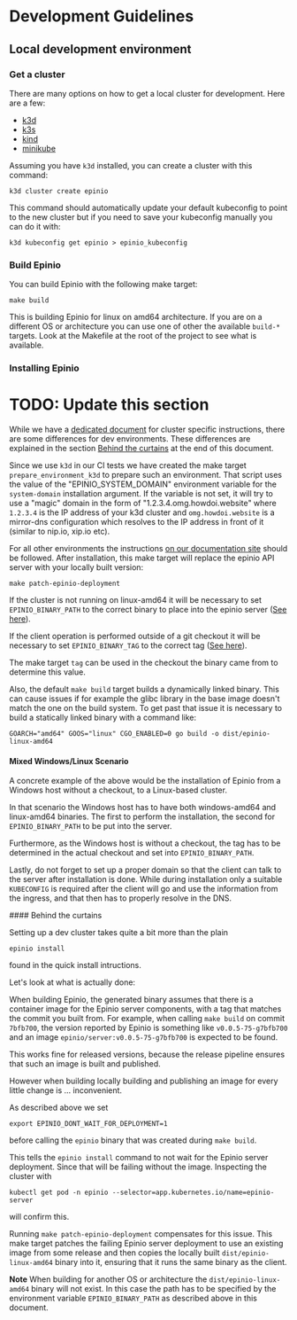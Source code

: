 # Development Guidelines

## Local development environment

### Get a cluster

There are many options on how to get a local cluster for development. Here are a few:

- [k3d](https://k3d.io/)
- [k3s](https://github.com/k3s-io/k3s)
- [kind](https://github.com/kubernetes-sigs/kind)
- [minikube](https://minikube.sigs.k8s.io/docs/start/)

Assuming you have `k3d` installed, you can create a cluster with this command:

```
k3d cluster create epinio
```

This command should automatically update your default kubeconfig to point to
the new cluster but if you need to save your kubeconfig manually you can do it with:

```
k3d kubeconfig get epinio > epinio_kubeconfig
```

### Build Epinio

You can build Epinio with the following make target:

```
make build
```

This is building Epinio for linux on amd64 architecture. If you are on a
different OS or architecture you can use one of other the available `build-*` targets.
Look at the Makefile at the root of the project to see what is available.

### Installing Epinio

# TODO: Update this section

While we have a [dedicated document](https://docs.epinio.io/installation) for cluster
specific instructions, there are some differences for dev environments.
These differences are explained in the section [Behind the curtains](#curtain) at the end of this document.

Since we use `k3d` in our CI tests we have created the make target `prepare_environment_k3d` to prepare
such an environment. That script uses the value of the "EPINIO_SYSTEM_DOMAIN" environment variable
for the `system-domain` installation argument. If the variable is not set, it will try to use a "magic" domain
in the form of "1.2.3.4.omg.howdoi.website" where `1.2.3.4` is the IP address of your k3d cluster and
`omg.howdoi.website` is a mirror-dns configuration which resolves to the IP address in front of it (similar to nip.io, xip.io etc).

For all other environments the instructions [on our documentation site](https://docs.epinio.io/installation) should
be followed. After installation, this make target will replace the epinio API server
with your locally built version:

```
make patch-epinio-deployment
```

If the cluster is not running on linux-amd64 it will be necessary to set
`EPINIO_BINARY_PATH` to the correct binary to place into the epinio server
([See here](https://github.com/epinio/epinio/blob/a4b679af88d58177cecf4a5717c8c96f382058ed/scripts/patch-epinio-deployment.sh#L19)).

If the client operation is performed outside of a git checkout it will be
necessary to set `EPINIO_BINARY_TAG` to the correct tag
([See here](https://github.com/epinio/epinio/blob/a4b679af88d58177cecf4a5717c8c96f382058ed/scripts/patch-epinio-deployment.sh#L20)).

The make target `tag` can be used in the checkout the binary came from to
determine this value.

Also, the default `make build` target builds a dynamically linked
binary. This can cause issues if for example the glibc library in the
base image doesn't match the one on the build system. To get past that
issue it is necessary to build a statically linked binary with a
command like:

```
GOARCH="amd64" GOOS="linux" CGO_ENABLED=0 go build -o dist/epinio-linux-amd64
```

#### Mixed Windows/Linux Scenario

A concrete example of the above would be the installation of Epinio from a
Windows host without a checkout, to a Linux-based cluster.

In that scenario the Windows host has to have both windows-amd64 and linux-amd64
binaries. The first to perform the installation, the second for
`EPINIO_BINARY_PATH` to be put into the server.

Furthermore, as the Windows host is without a checkout, the tag has to be
determined in the actual checkout and set into `EPINIO_BINARY_PATH`.

Lastly, do not forget to set up a proper domain so that the client can talk to
the server after installation is done. While during installation only a suitable
`KUBECONFIG` is required after the client will go and use the information from
the ingress, and that then has to properly resolve in the DNS.

<a id='curtain'>
#### Behind the curtains

Setting up a dev cluster takes quite a bit more than the plain

```
epinio install
```

found in the quick install intructions.

Let's look at what is actually done:

When building Epinio, the generated binary assumes that there is a
container image for the Epinio server components, with a tag that
matches the commit you built from.  For example, when calling `make
build` on commit `7bfb700`, the version reported by Epinio is
something like `v0.0.5-75-g7bfb700` and an image `epinio/server:v0.0.5-75-g7bfb700`
is expected to be found.

This works fine for released versions, because the release pipeline ensures
that such an image is built and published.

However when building locally building and publishing an image for
every little change is ... inconvenient.

As described above we set
```
export EPINIO_DONT_WAIT_FOR_DEPLOYMENT=1
```

before calling the `epinio` binary that was created during `make build`.

This tells the `epinio install` command to not wait for the Epinio server
deployment. Since that will be failing without the image. Inspecting
the cluster with

```
kubectl get pod -n epinio --selector=app.kubernetes.io/name=epinio-server
```

will confirm this.

Running `make patch-epinio-deployment` compensates for this issue.
This make target patches the failing Epinio server deployment to use an
existing image from some release and then copies the locally built
`dist/epinio-linux-amd64` binary into it, ensuring that it runs the
same binary as the client.

__Note__ When building for another OS or architecture the
`dist/epinio-linux-amd64` binary will not exist. In this case the path
has to be specified by the environment variable `EPINIO_BINARY_PATH`
as described above in this document.
